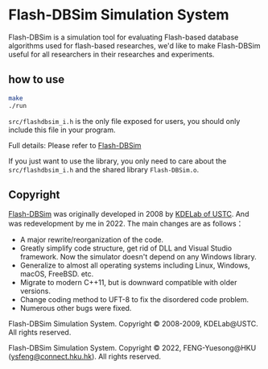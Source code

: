 # Flash-DBSim Simulation System

Flash-DBSim is a simulation tool for evaluating Flash-based database algorithms used for flash-based researches, we'd like to make Flash-DBSim useful for all researchers in their researches and experiments.

## how to use
```bash 
make
./run
```
`src/flashdbsim_i.h` is the only file exposed for users, you should only include this file in your program. 

Full details: Please refer to [Flash-DBSim](http://kdelab.ustc.edu.cn/flash-dbsim/index_en.html)

If you just want to use the library, you only need to care about the `src/flashdbsim_i.h` and the shared library `Flash-DBSim.o`.

## Copyright
[Flash-DBSim](http://kdelab.ustc.edu.cn/flash-dbsim/index_en.html) was originally developed in 2008 by [KDELab of USTC](http://kdelab.ustc.edu.cn/index.html). And was redevelopment by me in 2022. The main changes are as follows：
- A major rewrite/reorganization of the code.
- Greatly simplify code structure, get rid of DLL and Visual Studio framework. Now the simulator doesn't depend on any Windows library. 
- Generalize to almost all operating systems including Linux, Windows, macOS, FreeBSD. etc. 
- Migrate to modern C++11, but is downward compatible with older versions.
- Change coding method to UFT-8 to fix the disordered code problem.
- Numerous other bugs were fixed.

Flash-DBSim Simulation System. Copyright © 2008-2009, KDELab@USTC. All rights reserved.

Flash-DBSim Simulation System. Copyright © 2022, FENG-Yuesong@HKU (ysfeng@connect.hku.hk). All rights reserved.

